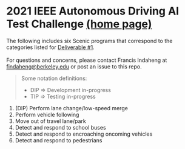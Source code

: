 # 2021 IEEE Autonomous Driving AI Test Challenge [(home page)](http://av-test-challenge.org/index.html)

The following includes six Scenic programs that correspond to the categories listed for [Deliverable #1](http://av-test-challenge.org/deliverables.html).
</br>
</br>
For questions and concerns, please contact Francis Indaheng at findaheng@berkeley.edu or post an issue to this repo.
</br>
> Some notation definitions:
> - DIP => Development in-progress
> - TIP => Testing in-progress

01. (DIP) Perform lane change/low-speed merge
02. Perform vehicle following
03. Move out of travel lane/park
04. Detect and respond to school buses
05. Detect and respond to encroaching oncoming vehicles
06. Detect and respond to pedestrians
